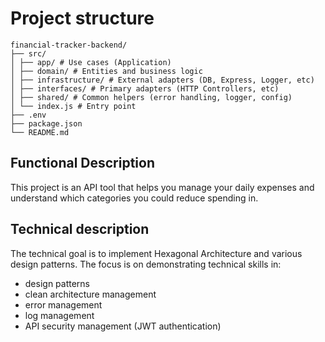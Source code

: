 # Project structure

```
financial-tracker-backend/
├── src/
│ ├── app/ # Use cases (Application)
│ ├── domain/ # Entities and business logic
│ ├── infrastructure/ # External adapters (DB, Express, Logger, etc)
│ ├── interfaces/ # Primary adapters (HTTP Controllers, etc)
│ ├── shared/ # Common helpers (error handling, logger, config)
│ └── index.js # Entry point
├── .env
├── package.json
└── README.md
```

## Functional Description

This project is an API tool that helps you manage your daily expenses and understand which categories you could reduce spending in.

## Technical description

The technical goal is to implement Hexagonal Architecture and various design patterns. The focus is on demonstrating technical skills in:

- design patterns
- clean architecture management
- error management
- log management
- API security management (JWT authentication)

